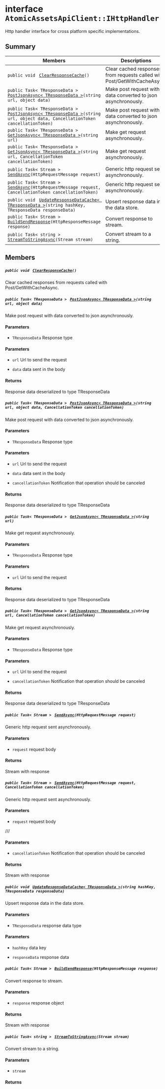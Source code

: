 # interface `AtomicAssetsApiClient::IHttpHandler` 

Http handler interface for cross platform specific implementations.

## Summary

 Members                                | Descriptions                                
----------------------------------------|---------------------------------------------
`public void ` [`ClearResponseCache`](AtomicAssetsApiClient.md)`()` | Clear cached responses from requests called with Post/GetWithCacheAsync.
`public Task< TResponseData > ` [`PostJsonAsync< TResponseData >`](AtomicAssetsApiClient.md)`(string url, object data)` | Make post request with data converted to json asynchronously.
`public Task< TResponseData > ` [`PostJsonAsync< TResponseData >`](AtomicAssetsApiClient.md)`(string url, object data, CancellationToken cancellationToken)` | Make post request with data converted to json asynchronously.
`public Task< TResponseData > ` [`GetJsonAsync< TResponseData >`](AtomicAssetsApiClient.md)`(string url)` | Make get request asynchronously.
`public Task< TResponseData > ` [`GetJsonAsync< TResponseData >`](AtomicAssetsApiClient.md)`(string url, CancellationToken cancellationToken)` | Make get request asynchronously.
`public Task< Stream > ` [`SendAsync`](AtomicAssetsApiClient.md)`(HttpRequestMessage request)` | Generic http request sent asynchronously.
`public Task< Stream > ` [`SendAsync`](AtomicAssetsApiClient.md)`(HttpRequestMessage request, CancellationToken cancellationToken)` | Generic http request sent asynchronously.
`public void ` [`UpdateResponseDataCache< TResponseData >`](AtomicAssetsApiClient.md)`(string hashKey, TResponseData responseData)` | Upsert response data in the data store.
`public Task< Stream > ` [`BuildSendResponse`](AtomicAssetsApiClient.md)`(HttpResponseMessage response)` | Convert response to stream.
`public Task< string > ` [`StreamToStringAsync`](AtomicAssetsApiClient.md)`(Stream stream)` | Convert stream to a string.

## Members

##### `public void ` [`ClearResponseCache`](AtomicAssetsApiClient.md)`()` 

Clear cached responses from requests called with Post/GetWithCacheAsync.

##### `public Task< TResponseData > ` [`PostJsonAsync< TResponseData >`](AtomicAssetsApiClient.md)`(string url, object data)` 

Make post request with data converted to json asynchronously.

#### Parameters
* `TResponseData` Response type

#### Parameters
* `url` Url to send the request

* `data` data sent in the body

#### Returns
Response data deserialized to type TResponseData

##### `public Task< TResponseData > ` [`PostJsonAsync< TResponseData >`](AtomicAssetsApiClient.md)`(string url, object data, CancellationToken cancellationToken)` 

Make post request with data converted to json asynchronously.

#### Parameters
* `TResponseData` Response type

#### Parameters
* `url` Url to send the request

* `data` data sent in the body

* `cancellationToken` Notification that operation should be canceled

#### Returns
Response data deserialized to type TResponseData

##### `public Task< TResponseData > ` [`GetJsonAsync< TResponseData >`](AtomicAssetsApiClient.md)`(string url)` 

Make get request asynchronously.

#### Parameters
* `TResponseData` Response type

#### Parameters
* `url` Url to send the request

#### Returns
Response data deserialized to type TResponseData

##### `public Task< TResponseData > ` [`GetJsonAsync< TResponseData >`](AtomicAssetsApiClient.md)`(string url, CancellationToken cancellationToken)` 

Make get request asynchronously.

#### Parameters
* `TResponseData` Response type

#### Parameters
* `url` Url to send the request

* `cancellationToken` Notification that operation should be canceled

#### Returns
Response data deserialized to type TResponseData

##### `public Task< Stream > ` [`SendAsync`](AtomicAssetsApiClient.md)`(HttpRequestMessage request)` 

Generic http request sent asynchronously.

#### Parameters
* `request` request body

#### Returns
Stream with response

##### `public Task< Stream > ` [`SendAsync`](AtomicAssetsApiClient.md)`(HttpRequestMessage request, CancellationToken cancellationToken)` 

Generic http request sent asynchronously.

#### Parameters
* `request` request body

/// 
#### Parameters
* `cancellationToken` Notification that operation should be canceled

#### Returns
Stream with response

##### `public void ` [`UpdateResponseDataCache< TResponseData >`](AtomicAssetsApiClient.md)`(string hashKey, TResponseData responseData)` 

Upsert response data in the data store.

#### Parameters
* `TResponseData` response data type

#### Parameters
* `hashKey` data key

* `responseData` response data

##### `public Task< Stream > ` [`BuildSendResponse`](AtomicAssetsApiClient.md)`(HttpResponseMessage response)` 

Convert response to stream.

#### Parameters
* `response` response object

#### Returns
Stream with response

##### `public Task< string > ` [`StreamToStringAsync`](AtomicAssetsApiClient.md)`(Stream stream)` 

Convert stream to a string.

#### Parameters
* `stream` 

#### Returns

